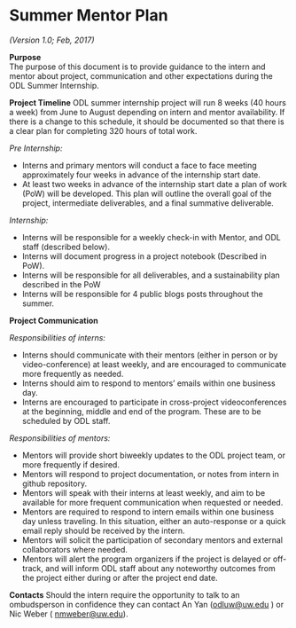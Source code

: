 # Summer Mentor Plan

*(Version 1.0; Feb, 2017)*

**Purpose**   
The purpose of this document is to provide guidance to the intern and mentor about project, communication and other expectations during the ODL Summer Internship.

**Project Timeline**
ODL summer internship project will run 8 weeks (40 hours a week) from June to August depending on intern and mentor availability. If there is a change to this schedule, it should be documented so that there is a clear plan for completing 320 hours of total work. 

*Pre Internship:*
- Interns and primary mentors will conduct a face to face meeting approximately four weeks in advance of the internship start date.
- At least two weeks in advance of the internship start date a plan of work (PoW) will be developed. This plan will outline the overall goal of the project, intermediate deliverables, and a final summative deliverable. 

*Internship:*
- Interns will be responsible for a weekly check-in with Mentor, and ODL staff (described below). 
- Interns will document progress in a project notebook (Described in PoW). 
- Interns will be responsible for all deliverables, and a sustainability plan described in the PoW
- Interns will be responsible for 4 public blogs posts throughout the summer. 

**Project Communication**

*Responsibilities of interns:*
- Interns should communicate with their mentors (either in person or by video-conference) at least weekly, and are encouraged to communicate more frequently as needed. 
- Interns should aim to respond to mentors’ emails within one business day.  
- Interns are encouraged to participate in cross-project videoconferences at the beginning, middle and end of the program. These are to be scheduled by ODL staff.

*Responsibilities of mentors:*
- Mentors will provide short biweekly updates to the ODL project team, or more frequently if desired.  
- Mentors will respond to project documentation, or notes from intern in github repository. 
- Mentors will speak with their interns at least weekly, and aim to be available for more frequent communication when requested or needed.
- Mentors are required to respond to intern emails within one business day unless traveling.  In this situation, either an auto-response or a quick email reply should be received by the intern.
- Mentors will solicit the participation of secondary mentors and external collaborators where needed.
- Mentors will alert the program organizers if the project is delayed or off-track, and will inform ODL staff about any noteworthy outcomes from the project either during or after the project end date.

**Contacts**
Should the intern require the opportunity to talk to an ombudsperson in confidence they can contact An Yan (odluw@uw.edu ) or Nic Weber ( nmweber@uw.edu). 
